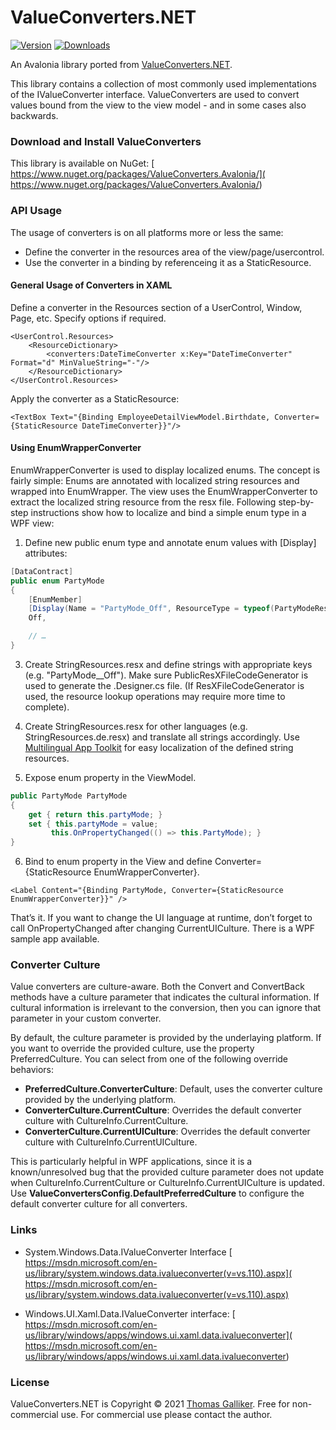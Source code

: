 # ValueConverters.NET 
[![Version](https://img.shields.io/nuget/v/ValueConverters.svg)](https://www.nuget.org/packages/ValueConverters.Avalonia)  [![Downloads](https://img.shields.io/nuget/dt/ValueConverters.svg)](https://www.nuget.org/packages/ValueConverters.Avalonia)

An Avalonia library ported from [ValueConverters.NET](https://github.com/thomasgalliker/ValueConverters.NET).

This library contains a collection of most commonly used implementations of the IValueConverter interface. ValueConverters are used to convert values bound from the view to the view model - and in some cases also backwards.

### Download and Install ValueConverters 

This library is available on NuGet: [ https://www.nuget.org/packages/ValueConverters.Avalonia/]( https://www.nuget.org/packages/ValueConverters.Avalonia/) 


### API Usage 

The usage of converters is on all platforms more or less the same: 
* Define the converter in the resources area of the view/page/usercontrol. 
* Use the converter in a binding by referenceing  it as a StaticResource. 

#### General Usage of Converters in XAML 

Define a converter in the Resources section of a UserControl, Window, Page, etc. Specify options if required. 

```xaml
<UserControl.Resources>
    <ResourceDictionary>
        <converters:DateTimeConverter x:Key="DateTimeConverter" Format="d" MinValueString="-"/>
    </ResourceDictionary>
</UserControl.Resources>
```

Apply the converter as a StaticResource: 

```xaml
<TextBox Text="{Binding EmployeeDetailViewModel.Birthdate, Converter={StaticResource DateTimeConverter}}"/> 
```

#### Using EnumWrapperConverter 

EnumWrapperConverter is used to display localized enums. The concept is fairly simple: Enums are annotated with localized string resources and wrapped into EnumWrapper<TEnumType>. The view uses the EnumWrapperConverter to extract the localized
string resource from the resx file. Following step-by-step instructions show how to localize and bind a simple enum type in a WPF view:

1) Define new public enum type and annotate enum values with [Display] attributes: 

```c#
[DataContract] 
public enum PartyMode 
{ 
    [EnumMember] 
    [Display(Name = "PartyMode_Off", ResourceType = typeof(PartyModeResources))] 
    Off, 

    // … 
}
```

3) Create StringResources.resx and define strings with appropriate keys (e.g. "PartyMode__Off"). Make sure PublicResXFileCodeGenerator is used to generate the .Designer.cs file. (If ResXFileCodeGenerator is used, the resource lookup operations may require more time to complete).

4) Create StringResources.resx for other languages (e.g. StringResources.de.resx) and translate all strings accordingly. Use [Multilingual App Toolkit]( https://visualstudiogallery.msdn.microsoft.com/6dab9154-a7e1-46e4-bbfa-18b5e81df520) 
for easy localization of the defined string resources. 

5) Expose enum property in the ViewModel. 

```c#
public PartyMode PartyMode 
{ 
    get { return this.partyMode; } 
    set { this.partyMode = value; 
         this.OnPropertyChanged(() => this.PartyMode); } 
} 
```

6) Bind to enum property in the View and define Converter={StaticResource EnumWrapperConverter}. 

```xaml
<Label Content="{Binding PartyMode, Converter={StaticResource EnumWrapperConverter}}" /> 
```

That’s it. If you want to change the UI language at runtime, don’t forget to call OnPropertyChanged after changing CurrentUICulture. There is a WPF sample app available. 

### Converter Culture
Value converters are culture-aware. Both the Convert and ConvertBack methods have a culture parameter that indicates the cultural information. If cultural information is irrelevant to the conversion, then you can ignore that parameter in your custom converter.

By default, the culture parameter is provided by the underlaying platform. If you want to override the provided culture, use the property PreferredCulture. You can select from one of the following override behaviors:
- **PreferredCulture.ConverterCulture**: Default, uses the converter culture provided by the underlying platform.
- **ConverterCulture.CurrentCulture**: Overrides the default converter culture with CultureInfo.CurrentCulture.
- **ConverterCulture.CurrentUICulture**: Overrides the default converter culture with CultureInfo.CurrentUICulture.

This is particularly helpful in WPF applications, since it is a known/unresolved bug that the provided culture parameter does not update when CultureInfo.CurrentCulture or CultureInfo.CurrentUICulture is updated.
Use **ValueConvertersConfig.DefaultPreferredCulture** to configure the default converter culture for all converters.

### Links

- System.Windows.Data.IValueConverter Interface
[ https://msdn.microsoft.com/en-us/library/system.windows.data.ivalueconverter(v=vs.110).aspx]( https://msdn.microsoft.com/en-us/library/system.windows.data.ivalueconverter(v=vs.110).aspx)  

- Windows.UI.Xaml.Data.IValueConverter interface:
[ https://msdn.microsoft.com/en-us/library/windows/apps/windows.ui.xaml.data.ivalueconverter]( https://msdn.microsoft.com/en-us/library/windows/apps/windows.ui.xaml.data.ivalueconverter)  

### License
ValueConverters.NET is Copyright &copy; 2021 [Thomas Galliker]( https://ch.linkedin.com/in/thomasgalliker). Free for non-commercial use. For commercial use please contact the author. 
